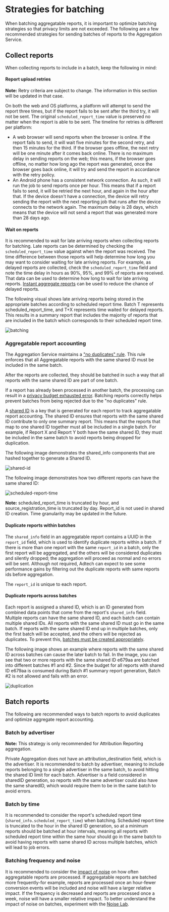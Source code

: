 # Strategies for batching

When batching aggregatable reports, it is important to optimize batching strategies so that privacy
limits are not exceeded. The following are a few recommended strategies for sending batches of
reports to the Aggregation Service.

## Collect reports

When collecting reports to include in a batch, keep the following in mind:

#### Report upload retries

**Note:** Retry criteria are subject to change. The information in this section will be updated in
that case.

On both the web and OS platforms, a platform will attempt to send the report three times, but if the
report fails to be sent after the third try, it will not be sent. The original
`scheduled_report_time` value is preserved no matter when the report is able to be sent. The
timeline for retries is different per platform:

-   A web browser will send reports when the browser is online. If the report fails to send, it will
    wait five minutes for the second retry, and then 15 minutes for the third. If the browser goes
    offline, the next retry will be one minute after it comes back online. There is no maximum delay
    in sending reports on the web; this means, if the browser goes offline, no matter how long ago
    the report was generated, once the browser goes back online, it will try and send the report in
    accordance with the retry policy.
-   An Android phone has a consistent network connection. As such, it will run the job to send
    reports once per hour. This means that if a report fails to send, it will be retried the next
    hour, and again in the hour after that. If the device doesn't have a connection, the device will
    retry sending the report with the next reporting job that runs after the device connects to the
    network again. The maximum delay is 28 days, which means that the device will not send a report
    that was generated more than 28 days ago.

#### Wait on reports

It is recommended to wait for late arriving reports when collecting reports for batching. Late
reports can be determined by checking the `scheduled_report_time` value against when the report was
received. The time difference between those reports will help determine how long you may want to
consider waiting for late arriving reports. For example, as delayed reports are collected, check the
`scheduled_report_time` field and note the time delay in hours as 90%, 95%, and 99% of reports are
received. That data can be used to determine how long to wait for late arriving reports.
[Instant aggregate reports](https://github.com/WICG/attribution-reporting-api/blob/main/AGGREGATE.md#optional-reduce-report-delay-with-trigger-context-id)
can be used to reduce the chance of delayed reports.

The following visual shows late arriving reports being stored in the appropriate batches according
to scheduled report time. Batch T represents scheduled_report_time, and T+X represents time waited
for delayed reports. This results in a summary report that includes the majority of reports that are
included in the batch which corresponds to their scheduled report time.

![batching](assets/batching.png)

### Aggregatable report accounting

The Aggregation Service maintains a
["no duplicates" rule](https://github.com/WICG/attribution-reporting-api/blob/main/AGGREGATION_SERVICE_TEE.md#no-duplicates-rule).
This rule enforces that all Aggregatable reports with the same shared ID must be included in the
same batch.

After the reports are collected, they should be batched in such a way that all reports with the same
shared ID are part of one batch.

If a report has already been processed in another batch, the processing can result in a
[privacy budget exhausted error](https://github.com/privacysandbox/aggregation-service/blob/2a83ed7c6e7c99d0a8fa4dc107edec86264aeaad/java/com/google/aggregate/adtech/worker/AggregationWorkerReturnCode.java#L26).
Batching reports correctly helps prevent batches from being rejected due to the "no duplicates"
rule.

A
[shared ID](https://github.com/WICG/attribution-reporting-api/blob/main/AGGREGATION_SERVICE_TEE.md#disjoint-batches)
is a key that is generated for each report to track aggregatable report accounting. The shared ID
ensures that reports with the same shared ID contribute to only one summary report. This means that
the reports that map to one shared ID together must all be included in a single batch. For example,
if Report X and Report Y both have the same shared ID, they must be included in the same batch to
avoid reports being dropped for duplication.

The following image demonstrates the shared_info components that are hashed together to generate a
Shared ID.

![shared-id](assets/shared-id.png)

The following image demonstrates how two different reports can have the same shared ID:

![scheduled-report-time](assets/scheduled-report-time.png)

**Note:** scheduled_report_time is truncated by hour, and source_registration_time is truncated by
day. Report_id is not used in shared ID creation. Time granularity may be updated in the future.

#### Duplicate reports within batches

The `shared_info` field in an aggregatable report contains a UUID in the `report_id` field, which is
used to identify duplicate reports within a batch. If there is more than one report with the same
`report_id` in a batch, only the first report will be aggregated, and the others will be considered
duplicates and silently dropped; the aggregation will proceed as normal and no errors will be sent.
Although not required, Adtech can expect to see some performance gains by filtering out the
duplicate reports with same reports ids before aggregation.

The `report_id` is unique to each report.

#### Duplicate reports across batches

Each report is assigned a shared ID, which is an ID generated from combined data points that come
from the report's `shared_info` field. Multiple reports can have the same shared ID, and each batch
can contain multiple shared IDs. All reports with the same shared ID must go in the same batch. If
reports with the same shared ID end up in multiple batches, only the first batch will be accepted,
and the others will be rejected as duplicates. To prevent this,
[batches must be created appropriately](#batch-reports).

The following image shows an example where reports with the same shared ID across batches can cause
the later batch to fail. In the image, you can see that two or more reports with the same shared ID
e679aa are batched into different batches #1 and #2. Since the budget for all reports with shared ID
e679aa is consumed during Batch #1 summary report generation, Batch #2 is not allowed and fails with
an error.

![duplication](assets/duplication.png)

## Batch reports

The following are recommended ways to batch reports to avoid duplicates and optimize aggregate
report accounting.

### Batch by advertiser

**Note:** This strategy is only recommended for Attribution Reporting aggregation.

Private Aggregation does not have an attribution_destination field, which is the advertiser. It is
recommended to batch by advertiser, meaning to include reports belonging to a single advertiser in
the same batch, to avoid hitting the shared ID limit for each batch. Advertiser is
a field considered in sharedID generation, so reports with the same advertiser could also have the
same sharedID, which would require them to be in the same batch to avoid errors.

### Batch by time

It is recommended to consider the report's scheduled report time
(`shared_info.scheduled_report_time`) when batching. Scheduled report time is truncated to the hour
in the shared ID generation, so at a minimum reports should be batched at hour intervals, meaning
all reports with scheduled report time within the same hour should go in the same batch to avoid
having reports with same shared ID across multiple batches, which will lead to job errors.

### Batching frequency and noise

It is recommended to consider the
[impact of noise](https://developers.google.com/privacy-sandbox/relevance/attribution-reporting/design-decisions#batching-frequency)
on how often aggregatable reports are processed. If aggregatable reports are batched more
frequently-for example, reports are processed once an hour-fewer conversion events will be included
and noise will have a larger relative impact. If the frequency is decreased and reports are
processed once a week, noise will have a smaller relative impact. To better understand the impact of
noise on batches, experiment with the [Noise Lab](https://noise-lab.uc.r.appspot.com/?mode=simple).

